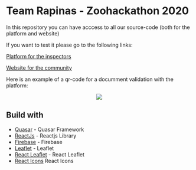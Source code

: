 # Team Rapinas - Zoohackathon 2020

In this repository you can have acccess to all our source-code (both for the platform and website)

If you want to test it please go to the following links:

[Platform for the inspectors](https://competent-kepler-bc9303.netlify.app)

[Website for the community](https://rapinas-da-mata.vercel.app/)

Here is an example of a qr-code for a documment validation with the platform:

<p align="center">
  <img src="https://user-images.githubusercontent.com/48040161/98483696-e5febd00-21e0-11eb-9fdb-c3eab0f32d6c.png">
</p>


## Build with

- [Quasar](https://quasar.dev/) - Quasar Framework
- [ReactJs](https://reactjs.org/) - Reactjs Library
- [Firebase](https://firebase.google.com/) - Firebase
- [Leaflet](https://leafletjs.com/) - Leaflet
- [React Leaflet](https://react-leaflet.js.org/) - React Leaflet
- [React Icons](https://react-icons.github.io/react-icons/) React Icons
